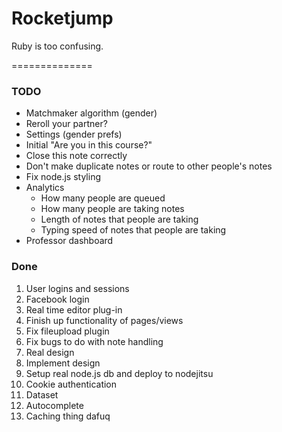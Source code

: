 # Rocketjump

Ruby is too confusing.

==============

### TODO
* Matchmaker algorithm (gender)
* Reroll your partner?
* Settings (gender prefs)
* Initial "Are you in this course?"
* Close this note correctly
* Don't make duplicate notes or route to other people's notes
* Fix node.js styling
* Analytics
	* How many people are queued
	* How many people are taking notes
	* Length of notes that people are taking
	* Typing speed of notes that people are taking
* Professor dashboard


### Done
1. User logins and sessions
2. Facebook login
3. Real time editor plug-in
4. Finish up functionality of pages/views
5. Fix fileupload plugin
6. Fix bugs to do with note handling
7. Real design
8. Implement design
9. Setup real node.js db and deploy to nodejitsu
10. Cookie authentication
11. Dataset 
12. Autocomplete
13. Caching thing dafuq
